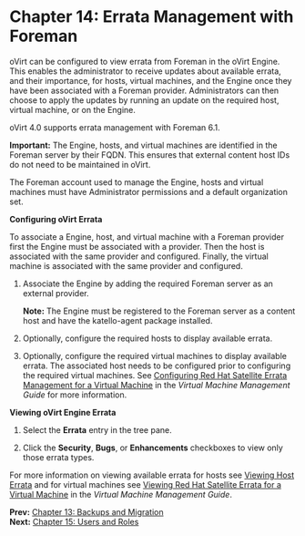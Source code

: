 # Chapter 14: Errata Management with Foreman

oVirt can be configured to view errata from Foreman in the oVirt Engine. This enables the administrator to receive updates about available errata, and their importance, for hosts, virtual machines, and the Engine once they have been associated with a Foreman provider. Administrators can then choose to apply the updates by running an update on the required host, virtual machine, or on the Engine.

oVirt 4.0 supports errata management with Foreman 6.1.

**Important:** The Engine, hosts, and virtual machines are identified in the Foreman server by their FQDN. This ensures that external content host IDs do not need to be maintained in oVirt.

The Foreman account used to manage the Engine, hosts and virtual machines must have Administrator permissions and a default organization set.

**Configuring oVirt Errata**

To associate a Engine, host, and virtual machine with a Foreman provider first the Engine must be associated with a provider. Then the host is associated with the same provider and configured. Finally, the virtual machine is associated with the same provider and configured.

1. Associate the Engine by adding the required Foreman server as an external provider.

    **Note:** The Engine must be registered to the Foreman server as a content host and have the katello-agent package installed.

2. Optionally, configure the required hosts to display available errata.

3. Optionally, configure the required virtual machines to display available errata. The associated host needs to be configured prior to configuring the required virtual machines. See [Configuring Red Hat Satellite Errata Management for a Virtual Machine](https://access.redhat.com/documentation/en/red-hat-virtualization/4.0/single/virtual-machine-management-guide#Configuring_Satellite_Errata) in the *Virtual Machine Management Guide* for more information.

**Viewing oVirt Engine Errata**

1. Select the **Errata** entry in the tree pane.

2. Click the **Security**, **Bugs**, or **Enhancements** checkboxes to view only those errata types.

For more information on viewing available errata for hosts see [Viewing Host Errata](Viewing_Host_Errata) and for virtual machines see [Viewing Red Hat Satellite Errata for a Virtual Machine](https://access.redhat.com/documentation/en/red-hat-virtualization/4.0/single/virtual-machine-management-guide#Viewing_Satellite_Errata) in the *Virtual Machine Management Guide*.

**Prev:** [Chapter 13: Backups and Migration](chap-Backups_and_Migration)<br>
**Next:** [Chapter 15: Users and Roles](chap-Users_and_Roles)
